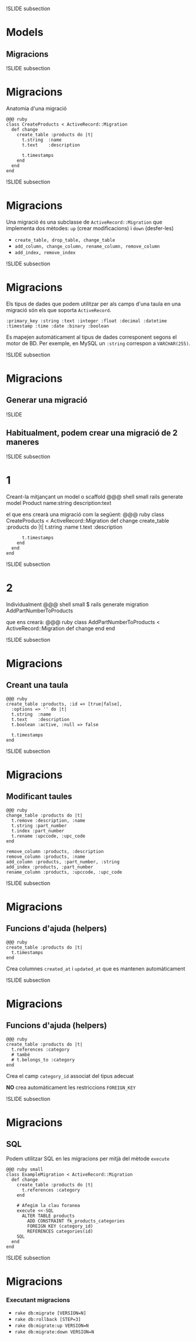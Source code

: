 !SLIDE subsection
# Models
## Migracions

!SLIDE subsection
# Migracions

Anatomia d'una migració

    @@@ ruby
    class CreateProducts < ActiveRecord::Migration
      def change
        create_table :products do |t|
          t.string  :name
          t.text    :description

          t.timestamps
        end
      end
    end

!SLIDE subsection
# Migracions

Una migració és una subclasse de `ActiveRecord::Migration` que implementa
dos mètodes: `up` (crear modificacions) i `down` (desfer-les)

* `create_table, drop_table, change_table`
* `add_column, change_column, rename_column, remove_column`
* `add_index, remove_index`

!SLIDE subsection
# Migracions

Els tipus de dades que podem utilitzar per als camps d'una taula en una
migració són els que soporta `ActiveRecord`.

`:primary_key
:string
:text
:integer
:float
:decimal
:datetime
:timestamp
:time
:date
:binary
:boolean`

Es mapejen automàticament al tipus de dades corresponent segons el motor de BD. Per
exemple, en MySQL un `:string` correspon a `VARCHAR(255)`.

!SLIDE subsection
# Migracions
## Generar una migració

!SLIDE
## Habitualment, podem crear una migració de 2 maneres

!SLIDE subsection
# 1

Creant-la mitjançant un model o scaffold
    @@@ shell small
    rails generate model Product name:string description:text

el que ens crearà una migració com la següent:
    @@@ ruby
    class CreateProducts < ActiveRecord::Migration
      def change
        create_table :products do |t|
          t.string :name
          t.text :description

          t.timestamps
        end
      end
    end

!SLIDE subsection
# 2

Individualment
    @@@ shell small
    $ rails generate migration AddPartNumberToProducts

que ens crearà:
    @@@ ruby
    class AddPartNumberToProducts < ActiveRecord::Migration
      def change
      end
    end

!SLIDE subsection
# Migracions
## Creant una taula

    @@@ ruby
    create_table :products, :id => [true|false],
      :options => '' do |t|
      t.string  :name
      t.text    :description
      t.boolean :active, :null => false

      t.timestamps
    end

!SLIDE subsection
# Migracions
## Modificant taules

    @@@ ruby
    change_table :products do |t|
      t.remove :description, :name
      t.string :part_number
      t.index :part_number
      t.rename :upccode, :upc_code
    end

    remove_column :products, :description
    remove_column :products, :name
    add_column :products, :part_number, :string
    add_index :products, :part_number
    rename_column :products, :upccode, :upc_code

!SLIDE subsection
# Migracions
## Funcions d'ajuda (helpers)

    @@@ ruby
    create_table :products do |t|
      t.timestamps
    end

Crea columnes `created_at` i `updated_at` que es mantenen automàticament

!SLIDE subsection
# Migracions
## Funcions d'ajuda (helpers)

    @@@ ruby
    create_table :products do |t|
      t.references :category
      # també
      # t.belongs_to :category
    end

Crea el camp `category_id` associat del tipus adecuat

**NO** crea automàticament les restriccions `FOREIGN_KEY`

!SLIDE subsection
# Migracions
## SQL

Podem utilitzar SQL en les migracions per mitjà del mètode `execute`

    @@@ ruby small
    class ExampleMigration < ActiveRecord::Migration
      def change
        create_table :products do |t|
          t.references :category
        end

        # Afegim la clau foranea
        execute <<-SQL
          ALTER TABLE products
            ADD CONSTRAINT fk_products_categories
            FOREIGN KEY (category_id)
            REFERENCES categories(id)
        SQL
      end
    end

!SLIDE subsection
# Migracions
### Executant migracions

* `rake db:migrate [VERSION=N]`
* `rake db:rollback [STEP=3]`
* `rake db:migrate:up VERSION=N`
* `rake db:migrate:down VERSION=N`
